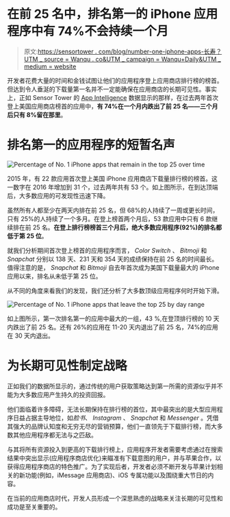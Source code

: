 # 在前 25 名中，排名第一的 iPhone 应用程序中有 74%不会持续一个月

> 原文:[https://sensortower . com/blog/number-one-iphone-apps-长寿？UTM _ source = Wanqu . co&UTM _ campaign = Wanqu+Daily&UTM _ medium = website](https://sensortower.com/blog/number-one-iphone-apps-longevity?utm_source=wanqu.co&utm_campaign=Wanqu+Daily&utm_medium=website)

开发者花费大量的时间和金钱试图让他们的应用程序登上应用商店排行榜的榜首。但达到令人垂涎的下载量第一名并不一定能确保在应用商店的长期可见性。事实上，正如 Sensor Tower 的 [App Intelligence](https://sensortower.com/solutions/app-intelligence) 数据显示的那样，在过去两年首次登上美国应用商店榜首的应用中，**有 74%在一个月内跌出了前 25 名——三个月后只有 8%留在那里**。

# 排名第一的应用程序的短暂名声

![Percentage of No. 1 iPhone apps that remain in the top 25 over time](../Images/f212cdcd474e7c0177fda76d478a2c4a.png "Percentage of No. 1 iPhone apps that remain in the top 25 over time")

2015 年，有 22 款应用首次登上美国 iPhone 应用商店下载量排行榜的榜首。这一数字在 2016 年增加到 31 个，过去两年共有 53 个。如上图所示，在到达顶端后，大多数应用的可发现性迅速下降。

虽然所有人都至少在两天内排在前 25 名，但 68%的人持续了一周或更长时间，只有 25%的人持续了一个多月。在登上榜首两个月后，53 款应用中只有 6 款继续排在前 25 名。**在登上排行榜榜首三个月后，绝大多数应用程序(92%)的排名都低于第 25 位**。

就我们分析期间首次登上榜首的应用程序而言， *Color Switch* 、 *Bitmoji* 和 *Snapchat* 分别以 138 天、231 天和 354 天的成绩保持在前 25 名的时间最长。值得注意的是， *Snapchat* 和 *Bitmoji* 自去年首次成为美国下载量最大的 iPhone 应用以来，排名从未低于第 25 位。

从不同的角度来看我们的发现，我们还分析了大多数顶级应用程序何时开始下滑。

![Percentage of No. 1 iPhone apps that leave the top 25 by day range](../Images/ce14ed11d30b4272e299a62aa33d62bd.png "Percentage of No. 1 iPhone apps that leave the top 25 by day range")

如上图所示，第一次排名第一的应用中最大的一组，43 %,在登顶排行榜的 10 天内跌出了前 25 名。还有 26%的应用在 11-20 天内退出了前 25 名，74%的应用在 30 天内退出。

# 为长期可见性制定战略

正如我们的数据所显示的，通过传统的用户获取策略达到第一所需的资源似乎并不能为大多数应用产生持久的投资回报。

他们面临着许多障碍，无法长期保持在排行榜的首位，其中最突出的是大型应用程序日益占据主导地位，如*脸书*、 *Instagram* 、 *Snapchat* 和 *Messenger* 。凭借其强大的品牌认知度和无穷无尽的营销预算，他们一直领先于下载排行榜，而大多数其他应用程序都无法与之匹敌。

与其将所有资源投入到更高的下载排行榜上，应用程序开发者需要考虑通过在搜索结果中突出显示(应用程序商店优化)来瞄准有下载意图的用户，并与苹果合作，以获得应用程序商店的特色推广。为了实现后者，开发者必须不断开发与苹果计划相关的新功能(例如，iMessage 应用商店)、iOS 专属功能以及围绕重大节日的内容。

在当前的应用商店时代，开发人员形成一个深思熟虑的战略来关注长期的可见性和成功是至关重要的。